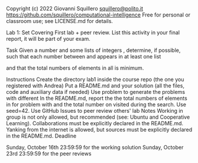 Copyright (c) 2022 Giovanni Squillero <squillero@polito.it>
https://github.com/squillero/computational-intelligence
Free for personal or classroom use; see LICENSE.md for details.

Lab 1: Set Covering
First lab + peer review. List this activity in your final report, it will be part of your exam.

Task
Given a number  and some lists of integers , determine, if possible,  such that each number between  and  appears in at least one list

and that the total numbers of elements in all  is minimum.

Instructions
Create the directory lab1 inside the course repo (the one you registered with Andrea)
Put a README.md and your solution (all the files, code and auxiliary data if needed)
Use problem to generate the problems with different 
In the README.md, report the the total numbers of elements in  for problem with  and the total number on  visited during the search. Use seed=42.
Use GitHub Issues to peer review others' lab
Notes
Working in group is not only allowed, but recommended (see: Ubuntu and Cooperative Learning). Collaborations must be explicitly declared in the README.md.
Yanking from the internet is allowed, but sources must be explicitly declared in the README.md.
Deadline

Sunday, October 16th 23:59:59 for the working solution
Sunday, October 23rd 23:59:59 for the peer reviews